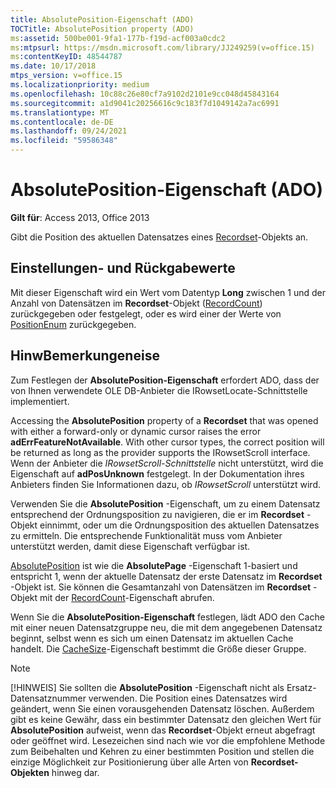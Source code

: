 ```yaml
---
title: AbsolutePosition-Eigenschaft (ADO)
TOCTitle: AbsolutePosition property (ADO)
ms:assetid: 500be001-9fa1-177b-f19d-acf003a0cdc2
ms:mtpsurl: https://msdn.microsoft.com/library/JJ249259(v=office.15)
ms:contentKeyID: 48544787
ms.date: 10/17/2018
mtps_version: v=office.15
ms.localizationpriority: medium
ms.openlocfilehash: 10c88c26e80cf7a9102d2101e9cc048d45843164
ms.sourcegitcommit: a1d9041c20256616c9c183f7d1049142a7ac6991
ms.translationtype: MT
ms.contentlocale: de-DE
ms.lasthandoff: 09/24/2021
ms.locfileid: "59586348"
---
```

# <a name="absoluteposition-property-ado"></a>AbsolutePosition-Eigenschaft (ADO)

**Gilt für**: Access 2013, Office 2013

Gibt die Position des aktuellen Datensatzes eines [Recordset](recordset-object-ado.md)-Objekts an.

## <a name="settings-and-return-values"></a>Einstellungen- und Rückgabewerte

Mit dieser Eigenschaft wird ein Wert vom Datentyp **Long** zwischen 1 und der Anzahl von Datensätzen im **Recordset**-Objekt ([RecordCount](recordcount-property-ado.md)) zurückgegeben oder festgelegt, oder es wird einer der Werte von [PositionEnum](positionenum.md) zurückgegeben.

## <a name="remarks"></a>HinwBemerkungeneise

Zum Festlegen der **AbsolutePosition-Eigenschaft** erfordert ADO, dass der von Ihnen verwendete OLE DB-Anbieter die IRowsetLocate-Schnittstelle implementiert.

Accessing the **AbsolutePosition** property of a **Recordset** that was opened with either a forward-only or dynamic cursor raises the error **adErrFeatureNotAvailable**. With other cursor types, the correct position will be returned as long as the provider supports the IRowsetScroll interface. Wenn der Anbieter die *IRowsetScroll-Schnittstelle* nicht unterstützt, wird die Eigenschaft auf **adPosUnknown** festgelegt. In der Dokumentation ihres Anbieters finden Sie Informationen dazu, ob *IRowsetScroll* unterstützt wird.

Verwenden Sie die **AbsolutePosition** -Eigenschaft, um zu einem Datensatz entsprechend der Ordnungsposition zu navigieren, die er im **Recordset** -Objekt einnimmt, oder um die Ordnungsposition des aktuellen Datensatzes zu ermitteln. Die entsprechende Funktionalität muss vom Anbieter unterstützt werden, damit diese Eigenschaft verfügbar ist.

[AbsolutePosition](absolutepage-property-ado.md) ist wie die **AbsolutePage** -Eigenschaft 1-basiert und entspricht 1, wenn der aktuelle Datensatz der erste Datensatz im **Recordset** -Objekt ist. Sie können die Gesamtanzahl von Datensätzen im **Recordset** -Objekt mit der [RecordCount](recordcount-property-ado.md)-Eigenschaft abrufen.

Wenn Sie die **AbsolutePosition-Eigenschaft** festlegen, lädt ADO den Cache mit einer neuen Datensatzgruppe neu, die mit dem angegebenen Datensatz beginnt, selbst wenn es sich um einen Datensatz im aktuellen Cache handelt. Die [CacheSize](cachesize-property-ado.md)-Eigenschaft bestimmt die Größe dieser Gruppe.


> [!NOTE]
> [!HINWEIS] Sie sollten die **AbsolutePosition** -Eigenschaft nicht als Ersatz-Datensatznummer verwenden. Die Position eines Datensatzes wird geändert, wenn Sie einen vorausgehenden Datensatz löschen. Außerdem gibt es keine Gewähr, dass ein bestimmter Datensatz den gleichen Wert für **AbsolutePosition** aufweist, wenn das **Recordset**-Objekt erneut abgefragt oder geöffnet wird. Lesezeichen sind nach wie vor die empfohlene Methode zum Beibehalten und Kehren zu einer bestimmten Position und stellen die einzige Möglichkeit zur Positionierung über alle Arten von **Recordset-Objekten** hinweg dar.


